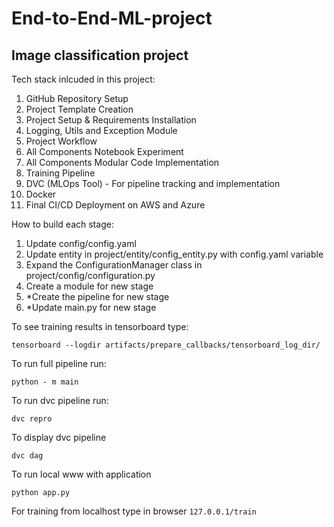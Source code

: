 # End-to-End-ML-project
## Image classification project

Tech stack inlcuded in this project:
1. GitHub Repository Setup
2. Project Template Creation
3. Project Setup & Requirements Installation
4. Logging, Utils and Exception Module
5. Project Workflow
6. All Components Notebook Experiment
7. All Components Modular Code Implementation
8. Training Pipeline
9. DVC (MLOps Tool) - For pipeline tracking and implementation
10. Docker
11. Final CI/CD Deployment on AWS and Azure



How to build each stage:
1) Update config/config.yaml
2) Update entity in project/entity/config_entity.py with config.yaml variable
3) Expand the ConfigurationManager class in project/config/configuration.py
4) Create a module for new stage
5) *Create the pipeline for new stage 
6) *Update main.py for new stage


To see training results in tensorboard type:
```shell
tensorboard --logdir artifacts/prepare_callbacks/tensorboard_log_dir/
```

To run full pipeline run:
```shell
python - m main
```

To run dvc pipeline run:
```shell
dvc repro
```

To display dvc pipeline 
```shell
dvc dag
```


To run local www with application 
```shell
python app.py
```
For training from localhost type in browser `127.0.0.1/train`